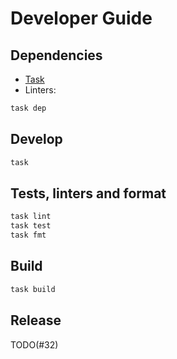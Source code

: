 # Developer Guide

## Dependencies

- [Task](https://taskfile.dev/installation/)
- Linters:
```sh
task dep
```

## Develop

```sh
task
```

## Tests, linters and format

```sh
task lint
task test
task fmt
```

## Build

```sh
task build
```

## Release

TODO(#32)
